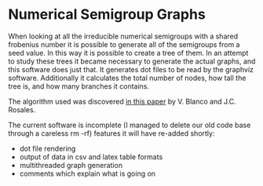 Numerical Semigroup Graphs
==========================

When looking at all the irreducible numerical semigroups
with a shared frobenius number it is possible to generate
all of the semigroups from a seed value. In this way it is 
possible to create a tree of them. In an attempt to study 
these trees it became necessary to generate the actual
graphs, and this software does just that. It generates dot
files to be read by the graphviz software. Additionally it
calculates the total number of nodes, how tall the tree is,
and how many branches it contains. 

The algorithm used was discovered [in this paper](https://arxiv.org/abs/1105.2147)
by V. Blanco and J.C. Rosales.

The current software is incomplete (I managed to delete our
old code base through a careless rm -rf) features it will 
have re-added shortly:
* dot file rendering
* output of data in csv and latex table formats
* multithreaded graph generation
* comments which explain what is going on
